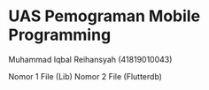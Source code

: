 # UAS Pemograman Mobile Programming
Muhammad Iqbal Reihansyah (41819010043)

Nomor 1 File (Lib)
Nomor 2 File (Flutterdb)
